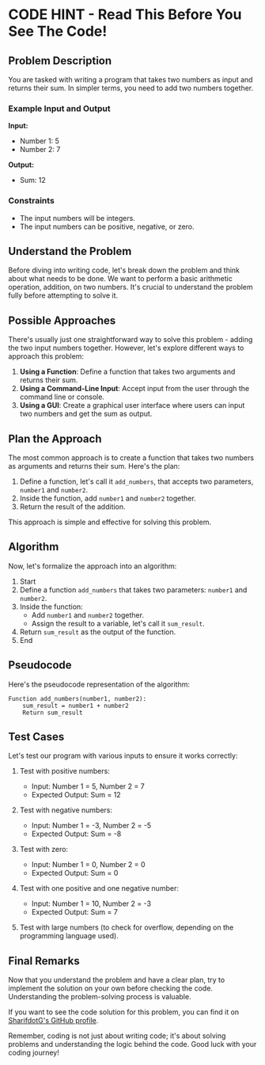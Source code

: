 # CODE HINT - Read This Before You See The Code!

## Problem Description
You are tasked with writing a program that takes two numbers as input and returns their sum. In simpler terms, you need to add two numbers together.

### Example Input and Output
**Input:**
- Number 1: 5
- Number 2: 7

**Output:**
- Sum: 12

### Constraints
- The input numbers will be integers.
- The input numbers can be positive, negative, or zero.

## Understand the Problem
Before diving into writing code, let's break down the problem and think about what needs to be done. We want to perform a basic arithmetic operation, addition, on two numbers. It's crucial to understand the problem fully before attempting to solve it.

## Possible Approaches
There's usually just one straightforward way to solve this problem - adding the two input numbers together. However, let's explore different ways to approach this problem:

1. **Using a Function**: Define a function that takes two arguments and returns their sum.
2. **Using a Command-Line Input**: Accept input from the user through the command line or console.
3. **Using a GUI**: Create a graphical user interface where users can input two numbers and get the sum as output.

## Plan the Approach
The most common approach is to create a function that takes two numbers as arguments and returns their sum. Here's the plan:

1. Define a function, let's call it `add_numbers`, that accepts two parameters, `number1` and `number2`.
2. Inside the function, add `number1` and `number2` together.
3. Return the result of the addition.

This approach is simple and effective for solving this problem.

## Algorithm
Now, let's formalize the approach into an algorithm:

1. Start
2. Define a function `add_numbers` that takes two parameters: `number1` and `number2`.
3. Inside the function:
   - Add `number1` and `number2` together.
   - Assign the result to a variable, let's call it `sum_result`.
4. Return `sum_result` as the output of the function.
5. End

## Pseudocode
Here's the pseudocode representation of the algorithm:

```plaintext
Function add_numbers(number1, number2):
    sum_result = number1 + number2
    Return sum_result
```

## Test Cases
Let's test our program with various inputs to ensure it works correctly:

1. Test with positive numbers:
   - Input: Number 1 = 5, Number 2 = 7
   - Expected Output: Sum = 12

2. Test with negative numbers:
   - Input: Number 1 = -3, Number 2 = -5
   - Expected Output: Sum = -8

3. Test with zero:
   - Input: Number 1 = 0, Number 2 = 0
   - Expected Output: Sum = 0

4. Test with one positive and one negative number:
   - Input: Number 1 = 10, Number 2 = -3
   - Expected Output: Sum = 7

5. Test with large numbers (to check for overflow, depending on the programming language used).

## Final Remarks
Now that you understand the problem and have a clear plan, try to implement the solution on your own before checking the code. Understanding the problem-solving process is valuable.

If you want to see the code solution for this problem, you can find it on [SharifdotG's GitHub profile](https://github.com/SharifdotG).

Remember, coding is not just about writing code; it's about solving problems and understanding the logic behind the code. Good luck with your coding journey!